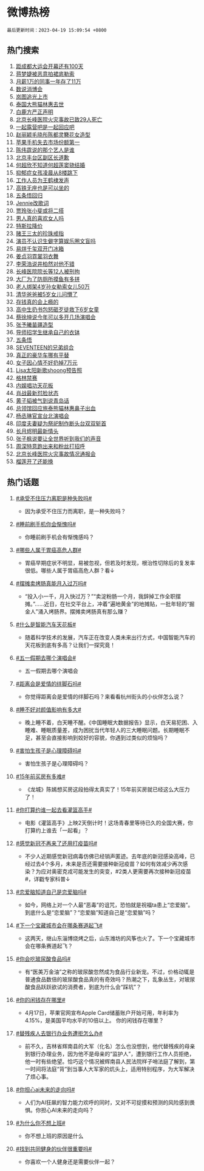# 微博热榜

`最后更新时间：2023-04-19 15:09:54 +0800`

## 热门搜索

1. [距成都大运会开幕还有100天](https://m.weibo.cn/search?containerid=100103type%3D1%26t%3D10%26q%3D%23%E8%B7%9D%E6%88%90%E9%83%BD%E5%A4%A7%E8%BF%90%E4%BC%9A%E5%BC%80%E5%B9%95%E8%BF%98%E6%9C%89100%E5%A4%A9%23&stream_entry_id=51&isnewpage=1&extparam=seat%3D1%26filter_type%3Drealtimehot%26c_type%3D51%26pos%3D0%26stream_entry_id%3D51%26cate%3D10103%26dgr%3D0%26display_time%3D1681888193%26pre_seqid%3D1681888193641027221148&luicode=10000011&lfid=106003type%253D25%2526t%253D3%2526disable_hot%253D1%2526filter_type%253Drealtimehot)
1. [蒋梦婕被恶意拍裙底勒索](https://m.weibo.cn/search?containerid=100103type%3D1%26t%3D10%26q%3D%23%E8%92%8B%E6%A2%A6%E5%A9%95%E8%A2%AB%E6%81%B6%E6%84%8F%E6%8B%8D%E8%A3%99%E5%BA%95%E5%8B%92%E7%B4%A2%23&stream_entry_id=31&isnewpage=1&extparam=seat%3D1%26filter_type%3Drealtimehot%26cate%3D5001%26pos%3D0%26stream_entry_id%3D31%26q%3D%2523%25E8%2592%258B%25E6%25A2%25A6%25E5%25A9%2595%25E8%25A2%25AB%25E6%2581%25B6%25E6%2584%258F%25E6%258B%258D%25E8%25A3%2599%25E5%25BA%2595%25E5%258B%2592%25E7%25B4%25A2%2523%26dgr%3D0%26flag%3D1%26band_rank%3D1%26c_type%3D31%26realpos%3D1%26lcate%3D5001%26display_time%3D1681888193%26pre_seqid%3D1681888193641027221148&luicode=10000011&lfid=106003type%253D25%2526t%253D3%2526disable_hot%253D1%2526filter_type%253Drealtimehot)
1. [月薪1万的同事一年存了11万](https://m.weibo.cn/search?containerid=100103type%3D1%26t%3D10%26q%3D%23%E6%9C%88%E8%96%AA1%E4%B8%87%E7%9A%84%E5%90%8C%E4%BA%8B%E4%B8%80%E5%B9%B4%E5%AD%98%E4%BA%8611%E4%B8%87%23&stream_entry_id=31&isnewpage=1&extparam=seat%3D1%26filter_type%3Drealtimehot%26cate%3D5001%26pos%3D1%26stream_entry_id%3D31%26q%3D%2523%25E6%259C%2588%25E8%2596%25AA1%25E4%25B8%2587%25E7%259A%2584%25E5%2590%258C%25E4%25BA%258B%25E4%25B8%2580%25E5%25B9%25B4%25E5%25AD%2598%25E4%25BA%258611%25E4%25B8%2587%2523%26dgr%3D0%26flag%3D2%26band_rank%3D2%26c_type%3D31%26realpos%3D2%26lcate%3D5001%26display_time%3D1681888193%26pre_seqid%3D1681888193641027221148&luicode=10000011&lfid=106003type%253D25%2526t%253D3%2526disable_hot%253D1%2526filter_type%253Drealtimehot)
1. [数说消博会](https://m.weibo.cn/search?containerid=100103type%3D1%26t%3D10%26q%3D%23%E6%95%B0%E8%AF%B4%E6%B6%88%E5%8D%9A%E4%BC%9A%23&stream_entry_id=31&isnewpage=1&extparam=seat%3D1%26filter_type%3Drealtimehot%26cate%3D5001%26pos%3D2%26stream_entry_id%3D31%26q%3D%2523%25E6%2595%25B0%25E8%25AF%25B4%25E6%25B6%2588%25E5%258D%259A%25E4%25BC%259A%2523%26dgr%3D0%26flag%3D0%26band_rank%3D3%26c_type%3D31%26realpos%3D3%26lcate%3D5001%26display_time%3D1681888193%26pre_seqid%3D1681888193641027221148&luicode=10000011&lfid=106003type%253D25%2526t%253D3%2526disable_hot%253D1%2526filter_type%253Drealtimehot)
1. [岚图追光上市](https://m.weibo.cn/search?containerid=100103type%3D1%26t%3D10%26q%3D%23%E5%B2%9A%E5%9B%BE%E8%BF%BD%E5%85%89%E4%B8%8A%E5%B8%82%23&stream_entry_id=31&isnewpage=1&extparam=seat%3D1%26topic_ad%3D1%26filter_type%3Drealtimehot%26cate%3D5001%26pos%3D3%26stream_entry_id%3D31%26adid%3D186596%26q%3D%2523%25E5%25B2%259A%25E5%259B%25BE%25E8%25BF%25BD%25E5%2585%2589%25E4%25B8%258A%25E5%25B8%2582%2523%26dgr%3D0%26band_rank%3D4%26c_type%3D31%26lcate%3D5001%26display_time%3D1681888193%26pre_seqid%3D1681888193641027221148&luicode=10000011&lfid=106003type%253D25%2526t%253D3%2526disable_hot%253D1%2526filter_type%253Drealtimehot)
1. [泰国大熊猫林惠去世](https://m.weibo.cn/search?containerid=100103type%3D1%26t%3D10%26q%3D%23%E6%B3%B0%E5%9B%BD%E5%A4%A7%E7%86%8A%E7%8C%AB%E6%9E%97%E6%83%A0%E5%8E%BB%E4%B8%96%23&stream_entry_id=31&isnewpage=1&extparam=seat%3D1%26filter_type%3Drealtimehot%26cate%3D5001%26pos%3D4%26stream_entry_id%3D31%26q%3D%2523%25E6%25B3%25B0%25E5%259B%25BD%25E5%25A4%25A7%25E7%2586%258A%25E7%258C%25AB%25E6%259E%2597%25E6%2583%25A0%25E5%258E%25BB%25E4%25B8%2596%2523%26dgr%3D0%26flag%3D16%26band_rank%3D4%26c_type%3D31%26realpos%3D4%26lcate%3D5001%26display_time%3D1681888193%26pre_seqid%3D1681888193641027221148&luicode=10000011&lfid=106003type%253D25%2526t%253D3%2526disable_hot%253D1%2526filter_type%253Drealtimehot)
1. [白鹿方严正声明](https://m.weibo.cn/search?containerid=100103type%3D1%26t%3D10%26q%3D%23%E7%99%BD%E9%B9%BF%E6%96%B9%E4%B8%A5%E6%AD%A3%E5%A3%B0%E6%98%8E%23&stream_entry_id=31&isnewpage=1&extparam=seat%3D1%26filter_type%3Drealtimehot%26cate%3D5001%26pos%3D5%26stream_entry_id%3D31%26q%3D%2523%25E7%2599%25BD%25E9%25B9%25BF%25E6%2596%25B9%25E4%25B8%25A5%25E6%25AD%25A3%25E5%25A3%25B0%25E6%2598%258E%2523%26dgr%3D0%26flag%3D2%26band_rank%3D5%26c_type%3D31%26realpos%3D5%26lcate%3D5001%26display_time%3D1681888193%26pre_seqid%3D1681888193641027221148&luicode=10000011&lfid=106003type%253D25%2526t%253D3%2526disable_hot%253D1%2526filter_type%253Drealtimehot)
1. [北京长峰医院火灾事故已致29人死亡](https://m.weibo.cn/search?containerid=100103type%3D1%26t%3D10%26q%3D%23%E5%8C%97%E4%BA%AC%E9%95%BF%E5%B3%B0%E5%8C%BB%E9%99%A2%E7%81%AB%E7%81%BE%E4%BA%8B%E6%95%85%E5%B7%B2%E8%87%B429%E4%BA%BA%E6%AD%BB%E4%BA%A1%23&stream_entry_id=31&isnewpage=1&extparam=seat%3D1%26filter_type%3Drealtimehot%26cate%3D5001%26pos%3D6%26stream_entry_id%3D31%26q%3D%2523%25E5%258C%2597%25E4%25BA%25AC%25E9%2595%25BF%25E5%25B3%25B0%25E5%258C%25BB%25E9%2599%25A2%25E7%2581%25AB%25E7%2581%25BE%25E4%25BA%258B%25E6%2595%2585%25E5%25B7%25B2%25E8%2587%25B429%25E4%25BA%25BA%25E6%25AD%25BB%25E4%25BA%25A1%2523%26dgr%3D0%26flag%3D0%26band_rank%3D6%26c_type%3D31%26realpos%3D6%26lcate%3D5001%26display_time%3D1681888193%26pre_seqid%3D1681888193641027221148&luicode=10000011&lfid=106003type%253D25%2526t%253D3%2526disable_hot%253D1%2526filter_type%253Drealtimehot)
1. [一起露营吧是一起回应吧](https://m.weibo.cn/search?containerid=100103type%3D1%26t%3D10%26q%3D%23%E4%B8%80%E8%B5%B7%E9%9C%B2%E8%90%A5%E5%90%A7%E6%98%AF%E4%B8%80%E8%B5%B7%E5%9B%9E%E5%BA%94%E5%90%A7%23&stream_entry_id=31&isnewpage=1&extparam=seat%3D1%26filter_type%3Drealtimehot%26cate%3D5001%26pos%3D7%26stream_entry_id%3D31%26adid%3D186771%26q%3D%2523%25E4%25B8%2580%25E8%25B5%25B7%25E9%259C%25B2%25E8%2590%25A5%25E5%2590%25A7%25E6%2598%25AF%25E4%25B8%2580%25E8%25B5%25B7%25E5%259B%259E%25E5%25BA%2594%25E5%2590%25A7%2523%26dgr%3D0%26band_rank%3D7%26c_type%3D31%26lcate%3D5001%26display_time%3D1681888193%26pre_seqid%3D1681888193641027221148&luicode=10000011&lfid=106003type%253D25%2526t%253D3%2526disable_hot%253D1%2526filter_type%253Drealtimehot)
1. [赵丽颖毛晓彤陈都灵簪花女造型](https://m.weibo.cn/search?containerid=100103type%3D1%26t%3D10%26q%3D%23%E8%B5%B5%E4%B8%BD%E9%A2%96%E6%AF%9B%E6%99%93%E5%BD%A4%E9%99%88%E9%83%BD%E7%81%B5%E7%B0%AA%E8%8A%B1%E5%A5%B3%E9%80%A0%E5%9E%8B%23&stream_entry_id=31&isnewpage=1&extparam=seat%3D1%26filter_type%3Drealtimehot%26cate%3D5001%26pos%3D8%26stream_entry_id%3D31%26q%3D%2523%25E8%25B5%25B5%25E4%25B8%25BD%25E9%25A2%2596%25E6%25AF%259B%25E6%2599%2593%25E5%25BD%25A4%25E9%2599%2588%25E9%2583%25BD%25E7%2581%25B5%25E7%25B0%25AA%25E8%258A%25B1%25E5%25A5%25B3%25E9%2580%25A0%25E5%259E%258B%2523%26dgr%3D0%26flag%3D1%26band_rank%3D7%26c_type%3D31%26realpos%3D7%26lcate%3D5001%26display_time%3D1681888193%26pre_seqid%3D1681888193641027221148&luicode=10000011&lfid=106003type%253D25%2526t%253D3%2526disable_hot%253D1%2526filter_type%253Drealtimehot)
1. [苹果手机失去市场份额第一](https://m.weibo.cn/search?containerid=100103type%3D1%26t%3D10%26q%3D%23%E8%8B%B9%E6%9E%9C%E6%89%8B%E6%9C%BA%E5%A4%B1%E5%8E%BB%E5%B8%82%E5%9C%BA%E4%BB%BD%E9%A2%9D%E7%AC%AC%E4%B8%80%23&stream_entry_id=31&isnewpage=1&extparam=seat%3D1%26filter_type%3Drealtimehot%26cate%3D5001%26pos%3D9%26stream_entry_id%3D31%26q%3D%2523%25E8%258B%25B9%25E6%259E%259C%25E6%2589%258B%25E6%259C%25BA%25E5%25A4%25B1%25E5%258E%25BB%25E5%25B8%2582%25E5%259C%25BA%25E4%25BB%25BD%25E9%25A2%259D%25E7%25AC%25AC%25E4%25B8%2580%2523%26dgr%3D0%26flag%3D1%26band_rank%3D8%26c_type%3D31%26realpos%3D8%26lcate%3D5001%26display_time%3D1681888193%26pre_seqid%3D1681888193641027221148&luicode=10000011&lfid=106003type%253D25%2526t%253D3%2526disable_hot%253D1%2526filter_type%253Drealtimehot)
1. [陈伟霆说的那个艺人是谁](https://m.weibo.cn/search?containerid=100103type%3D1%26t%3D10%26q%3D%23%E9%99%88%E4%BC%9F%E9%9C%86%E8%AF%B4%E7%9A%84%E9%82%A3%E4%B8%AA%E8%89%BA%E4%BA%BA%E6%98%AF%E8%B0%81%23&stream_entry_id=31&isnewpage=1&extparam=seat%3D1%26filter_type%3Drealtimehot%26cate%3D5001%26pos%3D10%26stream_entry_id%3D31%26q%3D%2523%25E9%2599%2588%25E4%25BC%259F%25E9%259C%2586%25E8%25AF%25B4%25E7%259A%2584%25E9%2582%25A3%25E4%25B8%25AA%25E8%2589%25BA%25E4%25BA%25BA%25E6%2598%25AF%25E8%25B0%2581%2523%26dgr%3D0%26flag%3D1%26band_rank%3D9%26c_type%3D31%26realpos%3D9%26lcate%3D5001%26display_time%3D1681888193%26pre_seqid%3D1681888193641027221148&luicode=10000011&lfid=106003type%253D25%2526t%253D3%2526disable_hot%253D1%2526filter_type%253Drealtimehot)
1. [北京丰台区副区长道歉](https://m.weibo.cn/search?containerid=100103type%3D1%26t%3D10%26q%3D%23%E5%8C%97%E4%BA%AC%E4%B8%B0%E5%8F%B0%E5%8C%BA%E5%89%AF%E5%8C%BA%E9%95%BF%E9%81%93%E6%AD%89%23&stream_entry_id=31&isnewpage=1&extparam=seat%3D1%26filter_type%3Drealtimehot%26cate%3D5001%26pos%3D11%26stream_entry_id%3D31%26q%3D%2523%25E5%258C%2597%25E4%25BA%25AC%25E4%25B8%25B0%25E5%258F%25B0%25E5%258C%25BA%25E5%2589%25AF%25E5%258C%25BA%25E9%2595%25BF%25E9%2581%2593%25E6%25AD%2589%2523%26dgr%3D0%26flag%3D1%26band_rank%3D10%26c_type%3D31%26realpos%3D10%26lcate%3D5001%26display_time%3D1681888193%26pre_seqid%3D1681888193641027221148&luicode=10000011&lfid=106003type%253D25%2526t%253D3%2526disable_hot%253D1%2526filter_type%253Drealtimehot)
1. [何超欣不知道何超莲窦骁结婚](https://m.weibo.cn/search?containerid=100103type%3D1%26t%3D10%26q%3D%23%E4%BD%95%E8%B6%85%E6%AC%A3%E4%B8%8D%E7%9F%A5%E9%81%93%E4%BD%95%E8%B6%85%E8%8E%B2%E7%AA%A6%E9%AA%81%E7%BB%93%E5%A9%9A%23&stream_entry_id=31&isnewpage=1&extparam=seat%3D1%26filter_type%3Drealtimehot%26cate%3D5001%26pos%3D12%26stream_entry_id%3D31%26q%3D%2523%25E4%25BD%2595%25E8%25B6%2585%25E6%25AC%25A3%25E4%25B8%258D%25E7%259F%25A5%25E9%2581%2593%25E4%25BD%2595%25E8%25B6%2585%25E8%258E%25B2%25E7%25AA%25A6%25E9%25AA%2581%25E7%25BB%2593%25E5%25A9%259A%2523%26dgr%3D0%26flag%3D2%26band_rank%3D11%26c_type%3D31%26realpos%3D11%26lcate%3D5001%26display_time%3D1681888193%26pre_seqid%3D1681888193641027221148&luicode=10000011&lfid=106003type%253D25%2526t%253D3%2526disable_hot%253D1%2526filter_type%253Drealtimehot)
1. [抑郁症女孩凌晨从8楼跳下](https://m.weibo.cn/search?containerid=100103type%3D1%26t%3D10%26q%3D%23%E6%8A%91%E9%83%81%E7%97%87%E5%A5%B3%E5%AD%A9%E5%87%8C%E6%99%A8%E4%BB%8E8%E6%A5%BC%E8%B7%B3%E4%B8%8B%23&stream_entry_id=31&isnewpage=1&extparam=seat%3D1%26filter_type%3Drealtimehot%26cate%3D5001%26pos%3D13%26stream_entry_id%3D31%26q%3D%2523%25E6%258A%2591%25E9%2583%2581%25E7%2597%2587%25E5%25A5%25B3%25E5%25AD%25A9%25E5%2587%258C%25E6%2599%25A8%25E4%25BB%258E8%25E6%25A5%25BC%25E8%25B7%25B3%25E4%25B8%258B%2523%26dgr%3D0%26flag%3D0%26band_rank%3D12%26c_type%3D31%26realpos%3D12%26lcate%3D5001%26display_time%3D1681888193%26pre_seqid%3D1681888193641027221148&luicode=10000011&lfid=106003type%253D25%2526t%253D3%2526disable_hot%253D1%2526filter_type%253Drealtimehot)
1. [工作人员为王鹤棣发声](https://m.weibo.cn/search?containerid=100103type%3D1%26t%3D10%26q%3D%23%E5%B7%A5%E4%BD%9C%E4%BA%BA%E5%91%98%E4%B8%BA%E7%8E%8B%E9%B9%A4%E6%A3%A3%E5%8F%91%E5%A3%B0%23&stream_entry_id=31&isnewpage=1&extparam=seat%3D1%26filter_type%3Drealtimehot%26cate%3D5001%26pos%3D14%26stream_entry_id%3D31%26q%3D%2523%25E5%25B7%25A5%25E4%25BD%259C%25E4%25BA%25BA%25E5%2591%2598%25E4%25B8%25BA%25E7%258E%258B%25E9%25B9%25A4%25E6%25A3%25A3%25E5%258F%2591%25E5%25A3%25B0%2523%26dgr%3D0%26flag%3D1%26band_rank%3D13%26c_type%3D31%26realpos%3D13%26lcate%3D5001%26display_time%3D1681888193%26pre_seqid%3D1681888193641027221148&luicode=10000011&lfid=106003type%253D25%2526t%253D3%2526disable_hot%253D1%2526filter_type%253Drealtimehot)
1. [高铁无座也是可以坐的](https://m.weibo.cn/search?containerid=100103type%3D1%26t%3D10%26q%3D%E9%AB%98%E9%93%81%E6%97%A0%E5%BA%A7%E4%B9%9F%E6%98%AF%E5%8F%AF%E4%BB%A5%E5%9D%90%E7%9A%84&stream_entry_id=31&isnewpage=1&extparam=seat%3D1%26filter_type%3Drealtimehot%26cate%3D5001%26pos%3D15%26stream_entry_id%3D31%26q%3D%25E9%25AB%2598%25E9%2593%2581%25E6%2597%25A0%25E5%25BA%25A7%25E4%25B9%259F%25E6%2598%25AF%25E5%258F%25AF%25E4%25BB%25A5%25E5%259D%2590%25E7%259A%2584%26dgr%3D0%26flag%3D0%26band_rank%3D14%26c_type%3D31%26realpos%3D14%26lcate%3D5001%26display_time%3D1681888193%26pre_seqid%3D1681888193641027221148&luicode=10000011&lfid=106003type%253D25%2526t%253D3%2526disable_hot%253D1%2526filter_type%253Drealtimehot)
1. [五条悟回归](https://m.weibo.cn/search?containerid=100103type%3D1%26t%3D10%26q%3D%23%E4%BA%94%E6%9D%A1%E6%82%9F%E5%9B%9E%E5%BD%92%23&stream_entry_id=31&isnewpage=1&extparam=seat%3D1%26filter_type%3Drealtimehot%26cate%3D5001%26pos%3D16%26stream_entry_id%3D31%26q%3D%2523%25E4%25BA%2594%25E6%259D%25A1%25E6%2582%259F%25E5%259B%259E%25E5%25BD%2592%2523%26dgr%3D0%26flag%3D1%26band_rank%3D15%26c_type%3D31%26realpos%3D15%26lcate%3D5001%26display_time%3D1681888193%26pre_seqid%3D1681888193641027221148&luicode=10000011&lfid=106003type%253D25%2526t%253D3%2526disable_hot%253D1%2526filter_type%253Drealtimehot)
1. [Jennie改歌词](https://m.weibo.cn/search?containerid=100103type%3D1%26t%3D10%26q%3D%23Jennie%E6%94%B9%E6%AD%8C%E8%AF%8D%23&stream_entry_id=31&isnewpage=1&extparam=seat%3D1%26filter_type%3Drealtimehot%26cate%3D5001%26pos%3D17%26stream_entry_id%3D31%26q%3D%2523Jennie%25E6%2594%25B9%25E6%25AD%258C%25E8%25AF%258D%2523%26dgr%3D0%26flag%3D0%26band_rank%3D16%26c_type%3D31%26realpos%3D16%26lcate%3D5001%26display_time%3D1681888193%26pre_seqid%3D1681888193641027221148&luicode=10000011&lfid=106003type%253D25%2526t%253D3%2526disable_hot%253D1%2526filter_type%253Drealtimehot)
1. [贾玲张小斐或将二搭](https://m.weibo.cn/search?containerid=100103type%3D1%26t%3D10%26q%3D%23%E8%B4%BE%E7%8E%B2%E5%BC%A0%E5%B0%8F%E6%96%90%E6%88%96%E5%B0%86%E4%BA%8C%E6%90%AD%23&stream_entry_id=31&isnewpage=1&extparam=seat%3D1%26filter_type%3Drealtimehot%26cate%3D5001%26pos%3D18%26stream_entry_id%3D31%26q%3D%2523%25E8%25B4%25BE%25E7%258E%25B2%25E5%25BC%25A0%25E5%25B0%258F%25E6%2596%2590%25E6%2588%2596%25E5%25B0%2586%25E4%25BA%258C%25E6%2590%25AD%2523%26dgr%3D0%26flag%3D1%26band_rank%3D17%26c_type%3D31%26realpos%3D17%26lcate%3D5001%26display_time%3D1681888193%26pre_seqid%3D1681888193641027221148&luicode=10000011&lfid=106003type%253D25%2526t%253D3%2526disable_hot%253D1%2526filter_type%253Drealtimehot)
1. [男人真的喜欢女人吗](https://m.weibo.cn/search?containerid=100103type%3D1%26t%3D10%26q%3D%E7%94%B7%E4%BA%BA%E7%9C%9F%E7%9A%84%E5%96%9C%E6%AC%A2%E5%A5%B3%E4%BA%BA%E5%90%97&stream_entry_id=31&isnewpage=1&extparam=seat%3D1%26filter_type%3Drealtimehot%26cate%3D5001%26pos%3D19%26stream_entry_id%3D31%26q%3D%25E7%2594%25B7%25E4%25BA%25BA%25E7%259C%259F%25E7%259A%2584%25E5%2596%259C%25E6%25AC%25A2%25E5%25A5%25B3%25E4%25BA%25BA%25E5%2590%2597%26dgr%3D0%26flag%3D1%26band_rank%3D18%26c_type%3D31%26realpos%3D18%26lcate%3D5001%26display_time%3D1681888193%26pre_seqid%3D1681888193641027221148&luicode=10000011&lfid=106003type%253D25%2526t%253D3%2526disable_hot%253D1%2526filter_type%253Drealtimehot)
1. [特斯拉降价](https://m.weibo.cn/search?containerid=100103type%3D1%26t%3D10%26q%3D%E7%89%B9%E6%96%AF%E6%8B%89%E9%99%8D%E4%BB%B7&stream_entry_id=31&isnewpage=1&extparam=seat%3D1%26filter_type%3Drealtimehot%26cate%3D5001%26pos%3D20%26stream_entry_id%3D31%26q%3D%25E7%2589%25B9%25E6%2596%25AF%25E6%258B%2589%25E9%2599%258D%25E4%25BB%25B7%26dgr%3D0%26flag%3D0%26band_rank%3D19%26c_type%3D31%26realpos%3D19%26lcate%3D5001%26display_time%3D1681888193%26pre_seqid%3D1681888193641027221148&luicode=10000011&lfid=106003type%253D25%2526t%253D3%2526disable_hot%253D1%2526filter_type%253Drealtimehot)
1. [赌王三太的珍珠戒指](https://m.weibo.cn/search?containerid=100103type%3D1%26t%3D10%26q%3D%23%E8%B5%8C%E7%8E%8B%E4%B8%89%E5%A4%AA%E7%9A%84%E7%8F%8D%E7%8F%A0%E6%88%92%E6%8C%87%23&stream_entry_id=31&isnewpage=1&extparam=seat%3D1%26filter_type%3Drealtimehot%26cate%3D5001%26pos%3D21%26stream_entry_id%3D31%26q%3D%2523%25E8%25B5%258C%25E7%258E%258B%25E4%25B8%2589%25E5%25A4%25AA%25E7%259A%2584%25E7%258F%258D%25E7%258F%25A0%25E6%2588%2592%25E6%258C%2587%2523%26dgr%3D0%26flag%3D0%26band_rank%3D20%26c_type%3D31%26realpos%3D20%26lcate%3D5001%26display_time%3D1681888193%26pre_seqid%3D1681888193641027221148&luicode=10000011&lfid=106003type%253D25%2526t%253D3%2526disable_hot%253D1%2526filter_type%253Drealtimehot)
1. [演员不认识生僻字算娱乐圈文盲吗](https://m.weibo.cn/search?containerid=100103type%3D1%26t%3D10%26q%3D%23%E6%BC%94%E5%91%98%E4%B8%8D%E8%AE%A4%E8%AF%86%E7%94%9F%E5%83%BB%E5%AD%97%E7%AE%97%E5%A8%B1%E4%B9%90%E5%9C%88%E6%96%87%E7%9B%B2%E5%90%97%23&stream_entry_id=31&isnewpage=1&extparam=seat%3D1%26filter_type%3Drealtimehot%26cate%3D5001%26pos%3D22%26stream_entry_id%3D31%26q%3D%2523%25E6%25BC%2594%25E5%2591%2598%25E4%25B8%258D%25E8%25AE%25A4%25E8%25AF%2586%25E7%2594%259F%25E5%2583%25BB%25E5%25AD%2597%25E7%25AE%2597%25E5%25A8%25B1%25E4%25B9%2590%25E5%259C%2588%25E6%2596%2587%25E7%259B%25B2%25E5%2590%2597%2523%26dgr%3D0%26flag%3D1%26band_rank%3D21%26c_type%3D31%26realpos%3D21%26lcate%3D5001%26display_time%3D1681888193%26pre_seqid%3D1681888193641027221148&luicode=10000011&lfid=106003type%253D25%2526t%253D3%2526disable_hot%253D1%2526filter_type%253Drealtimehot)
1. [易烊千玺双开门冰箱](https://m.weibo.cn/search?containerid=100103type%3D1%26t%3D10%26q%3D%23%E6%98%93%E7%83%8A%E5%8D%83%E7%8E%BA%E5%8F%8C%E5%BC%80%E9%97%A8%E5%86%B0%E7%AE%B1%23&stream_entry_id=31&isnewpage=1&extparam=seat%3D1%26filter_type%3Drealtimehot%26cate%3D5001%26pos%3D23%26stream_entry_id%3D31%26q%3D%2523%25E6%2598%2593%25E7%2583%258A%25E5%258D%2583%25E7%258E%25BA%25E5%258F%258C%25E5%25BC%2580%25E9%2597%25A8%25E5%2586%25B0%25E7%25AE%25B1%2523%26dgr%3D0%26flag%3D0%26band_rank%3D22%26c_type%3D31%26realpos%3D22%26lcate%3D5001%26display_time%3D1681888193%26pre_seqid%3D1681888193641027221148&luicode=10000011&lfid=106003type%253D25%2526t%253D3%2526disable_hot%253D1%2526filter_type%253Drealtimehot)
1. [姜贞羽霓裳羽衣舞](https://m.weibo.cn/search?containerid=100103type%3D1%26t%3D10%26q%3D%23%E5%A7%9C%E8%B4%9E%E7%BE%BD%E9%9C%93%E8%A3%B3%E7%BE%BD%E8%A1%A3%E8%88%9E%23&stream_entry_id=31&isnewpage=1&extparam=seat%3D1%26filter_type%3Drealtimehot%26cate%3D5001%26pos%3D24%26stream_entry_id%3D31%26q%3D%2523%25E5%25A7%259C%25E8%25B4%259E%25E7%25BE%25BD%25E9%259C%2593%25E8%25A3%25B3%25E7%25BE%25BD%25E8%25A1%25A3%25E8%2588%259E%2523%26dgr%3D0%26flag%3D1%26band_rank%3D23%26c_type%3D31%26realpos%3D23%26lcate%3D5001%26display_time%3D1681888193%26pre_seqid%3D1681888193641027221148&luicode=10000011&lfid=106003type%253D25%2526t%253D3%2526disable_hot%253D1%2526filter_type%253Drealtimehot)
1. [李荣浩说井柏然对他不错](https://m.weibo.cn/search?containerid=100103type%3D1%26t%3D10%26q%3D%23%E6%9D%8E%E8%8D%A3%E6%B5%A9%E8%AF%B4%E4%BA%95%E6%9F%8F%E7%84%B6%E5%AF%B9%E4%BB%96%E4%B8%8D%E9%94%99%23&stream_entry_id=31&isnewpage=1&extparam=seat%3D1%26filter_type%3Drealtimehot%26cate%3D5001%26pos%3D25%26stream_entry_id%3D31%26q%3D%2523%25E6%259D%258E%25E8%258D%25A3%25E6%25B5%25A9%25E8%25AF%25B4%25E4%25BA%2595%25E6%259F%258F%25E7%2584%25B6%25E5%25AF%25B9%25E4%25BB%2596%25E4%25B8%258D%25E9%2594%2599%2523%26dgr%3D0%26flag%3D1%26band_rank%3D24%26c_type%3D31%26realpos%3D24%26lcate%3D5001%26display_time%3D1681888193%26pre_seqid%3D1681888193641027221148&luicode=10000011&lfid=106003type%253D25%2526t%253D3%2526disable_hot%253D1%2526filter_type%253Drealtimehot)
1. [长峰医院院长等12人被刑拘](https://m.weibo.cn/search?containerid=100103type%3D1%26t%3D10%26q%3D%23%E9%95%BF%E5%B3%B0%E5%8C%BB%E9%99%A2%E9%99%A2%E9%95%BF%E7%AD%8912%E4%BA%BA%E8%A2%AB%E5%88%91%E6%8B%98%23&stream_entry_id=31&isnewpage=1&extparam=seat%3D1%26filter_type%3Drealtimehot%26cate%3D5001%26pos%3D26%26stream_entry_id%3D31%26q%3D%2523%25E9%2595%25BF%25E5%25B3%25B0%25E5%258C%25BB%25E9%2599%25A2%25E9%2599%25A2%25E9%2595%25BF%25E7%25AD%258912%25E4%25BA%25BA%25E8%25A2%25AB%25E5%2588%2591%25E6%258B%2598%2523%26dgr%3D0%26flag%3D0%26band_rank%3D25%26c_type%3D31%26realpos%3D25%26lcate%3D5001%26display_time%3D1681888193%26pre_seqid%3D1681888193641027221148&luicode=10000011&lfid=106003type%253D25%2526t%253D3%2526disable_hot%253D1%2526filter_type%253Drealtimehot)
1. [大厂为了防厕所摸鱼有多拼](https://m.weibo.cn/search?containerid=100103type%3D1%26t%3D10%26q%3D%23%E5%A4%A7%E5%8E%82%E4%B8%BA%E4%BA%86%E9%98%B2%E5%8E%95%E6%89%80%E6%91%B8%E9%B1%BC%E6%9C%89%E5%A4%9A%E6%8B%BC%23&stream_entry_id=31&isnewpage=1&extparam=seat%3D1%26filter_type%3Drealtimehot%26cate%3D5001%26pos%3D27%26stream_entry_id%3D31%26q%3D%2523%25E5%25A4%25A7%25E5%258E%2582%25E4%25B8%25BA%25E4%25BA%2586%25E9%2598%25B2%25E5%258E%2595%25E6%2589%2580%25E6%2591%25B8%25E9%25B1%25BC%25E6%259C%2589%25E5%25A4%259A%25E6%258B%25BC%2523%26dgr%3D0%26flag%3D0%26band_rank%3D26%26c_type%3D31%26realpos%3D26%26lcate%3D5001%26display_time%3D1681888193%26pre_seqid%3D1681888193641027221148&luicode=10000011&lfid=106003type%253D25%2526t%253D3%2526disable_hot%253D1%2526filter_type%253Drealtimehot)
1. [老人绑架4岁孙女勒索女儿50万](https://m.weibo.cn/search?containerid=100103type%3D1%26t%3D10%26q%3D%23%E8%80%81%E4%BA%BA%E7%BB%91%E6%9E%B64%E5%B2%81%E5%AD%99%E5%A5%B3%E5%8B%92%E7%B4%A2%E5%A5%B3%E5%84%BF50%E4%B8%87%23&stream_entry_id=31&isnewpage=1&extparam=seat%3D1%26filter_type%3Drealtimehot%26cate%3D5001%26pos%3D28%26stream_entry_id%3D31%26q%3D%2523%25E8%2580%2581%25E4%25BA%25BA%25E7%25BB%2591%25E6%259E%25B64%25E5%25B2%2581%25E5%25AD%2599%25E5%25A5%25B3%25E5%258B%2592%25E7%25B4%25A2%25E5%25A5%25B3%25E5%2584%25BF50%25E4%25B8%2587%2523%26dgr%3D0%26flag%3D0%26band_rank%3D27%26c_type%3D31%26realpos%3D27%26lcate%3D5001%26display_time%3D1681888193%26pre_seqid%3D1681888193641027221148&luicode=10000011&lfid=106003type%253D25%2526t%253D3%2526disable_hot%253D1%2526filter_type%253Drealtimehot)
1. [清华爸爸被5岁女儿问懵了](https://m.weibo.cn/search?containerid=100103type%3D1%26t%3D10%26q%3D%23%E6%B8%85%E5%8D%8E%E7%88%B8%E7%88%B8%E8%A2%AB5%E5%B2%81%E5%A5%B3%E5%84%BF%E9%97%AE%E6%87%B5%E4%BA%86%23&stream_entry_id=31&isnewpage=1&extparam=seat%3D1%26filter_type%3Drealtimehot%26cate%3D5001%26pos%3D29%26stream_entry_id%3D31%26q%3D%2523%25E6%25B8%2585%25E5%258D%258E%25E7%2588%25B8%25E7%2588%25B8%25E8%25A2%25AB5%25E5%25B2%2581%25E5%25A5%25B3%25E5%2584%25BF%25E9%2597%25AE%25E6%2587%25B5%25E4%25BA%2586%2523%26dgr%3D0%26flag%3D0%26band_rank%3D28%26c_type%3D31%26realpos%3D28%26lcate%3D5001%26display_time%3D1681888193%26pre_seqid%3D1681888193641027221148&luicode=10000011&lfid=106003type%253D25%2526t%253D3%2526disable_hot%253D1%2526filter_type%253Drealtimehot)
1. [存钱真的会上瘾的](https://m.weibo.cn/search?containerid=100103type%3D1%26t%3D10%26q%3D%23%E5%AD%98%E9%92%B1%E7%9C%9F%E7%9A%84%E4%BC%9A%E4%B8%8A%E7%98%BE%E7%9A%84%23&stream_entry_id=31&isnewpage=1&extparam=seat%3D1%26filter_type%3Drealtimehot%26cate%3D5001%26pos%3D30%26stream_entry_id%3D31%26q%3D%2523%25E5%25AD%2598%25E9%2592%25B1%25E7%259C%259F%25E7%259A%2584%25E4%25BC%259A%25E4%25B8%258A%25E7%2598%25BE%25E7%259A%2584%2523%26dgr%3D0%26flag%3D1%26band_rank%3D29%26c_type%3D31%26realpos%3D29%26lcate%3D5001%26display_time%3D1681888193%26pre_seqid%3D1681888193641027221148&luicode=10000011&lfid=106003type%253D25%2526t%253D3%2526disable_hot%253D1%2526filter_type%253Drealtimehot)
1. [高中生扔书包怒砸歹徒救下6岁女童](https://m.weibo.cn/search?containerid=100103type%3D1%26t%3D10%26q%3D%23%E9%AB%98%E4%B8%AD%E7%94%9F%E6%89%94%E4%B9%A6%E5%8C%85%E6%80%92%E7%A0%B8%E6%AD%B9%E5%BE%92%E6%95%91%E4%B8%8B6%E5%B2%81%E5%A5%B3%E7%AB%A5%23&stream_entry_id=31&isnewpage=1&extparam=seat%3D1%26filter_type%3Drealtimehot%26cate%3D5001%26pos%3D31%26stream_entry_id%3D31%26q%3D%2523%25E9%25AB%2598%25E4%25B8%25AD%25E7%2594%259F%25E6%2589%2594%25E4%25B9%25A6%25E5%258C%2585%25E6%2580%2592%25E7%25A0%25B8%25E6%25AD%25B9%25E5%25BE%2592%25E6%2595%2591%25E4%25B8%258B6%25E5%25B2%2581%25E5%25A5%25B3%25E7%25AB%25A5%2523%26dgr%3D0%26flag%3D0%26band_rank%3D30%26c_type%3D31%26realpos%3D30%26lcate%3D5001%26display_time%3D1681888193%26pre_seqid%3D1681888193641027221148&luicode=10000011&lfid=106003type%253D25%2526t%253D3%2526disable_hot%253D1%2526filter_type%253Drealtimehot)
1. [蔡徐坤说今年可以多开几场演唱会](https://m.weibo.cn/search?containerid=100103type%3D1%26t%3D10%26q%3D%23%E8%94%A1%E5%BE%90%E5%9D%A4%E8%AF%B4%E4%BB%8A%E5%B9%B4%E5%8F%AF%E4%BB%A5%E5%A4%9A%E5%BC%80%E5%87%A0%E5%9C%BA%E6%BC%94%E5%94%B1%E4%BC%9A%23&stream_entry_id=31&isnewpage=1&extparam=seat%3D1%26filter_type%3Drealtimehot%26cate%3D5001%26pos%3D32%26stream_entry_id%3D31%26q%3D%2523%25E8%2594%25A1%25E5%25BE%2590%25E5%259D%25A4%25E8%25AF%25B4%25E4%25BB%258A%25E5%25B9%25B4%25E5%258F%25AF%25E4%25BB%25A5%25E5%25A4%259A%25E5%25BC%2580%25E5%2587%25A0%25E5%259C%25BA%25E6%25BC%2594%25E5%2594%25B1%25E4%25BC%259A%2523%26dgr%3D0%26flag%3D1%26band_rank%3D31%26c_type%3D31%26realpos%3D31%26lcate%3D5001%26display_time%3D1681888193%26pre_seqid%3D1681888193641027221148&luicode=10000011&lfid=106003type%253D25%2526t%253D3%2526disable_hot%253D1%2526filter_type%253Drealtimehot)
1. [张予曦苗疆造型](https://m.weibo.cn/search?containerid=100103type%3D1%26t%3D10%26q%3D%23%E5%BC%A0%E4%BA%88%E6%9B%A6%E8%8B%97%E7%96%86%E9%80%A0%E5%9E%8B%23&stream_entry_id=31&isnewpage=1&extparam=seat%3D1%26filter_type%3Drealtimehot%26cate%3D5001%26pos%3D33%26stream_entry_id%3D31%26q%3D%2523%25E5%25BC%25A0%25E4%25BA%2588%25E6%259B%25A6%25E8%258B%2597%25E7%2596%2586%25E9%2580%25A0%25E5%259E%258B%2523%26dgr%3D0%26flag%3D1%26band_rank%3D32%26c_type%3D31%26realpos%3D32%26lcate%3D5001%26display_time%3D1681888193%26pre_seqid%3D1681888193641027221148&luicode=10000011&lfid=106003type%253D25%2526t%253D3%2526disable_hot%253D1%2526filter_type%253Drealtimehot)
1. [导师招学生继承自己的衣钵](https://m.weibo.cn/search?containerid=100103type%3D1%26t%3D10%26q%3D%E5%AF%BC%E5%B8%88%E6%8B%9B%E5%AD%A6%E7%94%9F%E7%BB%A7%E6%89%BF%E8%87%AA%E5%B7%B1%E7%9A%84%E8%A1%A3%E9%92%B5&stream_entry_id=31&isnewpage=1&extparam=seat%3D1%26filter_type%3Drealtimehot%26cate%3D5001%26pos%3D34%26stream_entry_id%3D31%26q%3D%25E5%25AF%25BC%25E5%25B8%2588%25E6%258B%259B%25E5%25AD%25A6%25E7%2594%259F%25E7%25BB%25A7%25E6%2589%25BF%25E8%2587%25AA%25E5%25B7%25B1%25E7%259A%2584%25E8%25A1%25A3%25E9%2592%25B5%26dgr%3D0%26flag%3D0%26band_rank%3D33%26c_type%3D31%26realpos%3D33%26lcate%3D5001%26display_time%3D1681888193%26pre_seqid%3D1681888193641027221148&luicode=10000011&lfid=106003type%253D25%2526t%253D3%2526disable_hot%253D1%2526filter_type%253Drealtimehot)
1. [五条悟](https://m.weibo.cn/search?containerid=100103type%3D1%26t%3D10%26q%3D%E4%BA%94%E6%9D%A1%E6%82%9F&stream_entry_id=31&isnewpage=1&extparam=seat%3D1%26filter_type%3Drealtimehot%26cate%3D5001%26pos%3D35%26stream_entry_id%3D31%26q%3D%25E4%25BA%2594%25E6%259D%25A1%25E6%2582%259F%26dgr%3D0%26flag%3D0%26band_rank%3D34%26c_type%3D31%26realpos%3D34%26lcate%3D5001%26display_time%3D1681888193%26pre_seqid%3D1681888193641027221148&luicode=10000011&lfid=106003type%253D25%2526t%253D3%2526disable_hot%253D1%2526filter_type%253Drealtimehot)
1. [SEVENTEEN的兄弟组合](https://m.weibo.cn/search?containerid=100103type%3D1%26t%3D10%26q%3D%23SEVENTEEN%E7%9A%84%E5%85%84%E5%BC%9F%E7%BB%84%E5%90%88%23&stream_entry_id=31&isnewpage=1&extparam=seat%3D1%26filter_type%3Drealtimehot%26cate%3D5001%26pos%3D36%26stream_entry_id%3D31%26q%3D%2523SEVENTEEN%25E7%259A%2584%25E5%2585%2584%25E5%25BC%259F%25E7%25BB%2584%25E5%2590%2588%2523%26dgr%3D0%26flag%3D1%26band_rank%3D35%26c_type%3D31%26realpos%3D35%26lcate%3D5001%26display_time%3D1681888193%26pre_seqid%3D1681888193641027221148&luicode=10000011&lfid=106003type%253D25%2526t%253D3%2526disable_hot%253D1%2526filter_type%253Drealtimehot)
1. [真正的豪华车哪有平替](https://m.weibo.cn/search?containerid=100103type%3D1%26t%3D10%26q%3D%23%E7%9C%9F%E6%AD%A3%E7%9A%84%E8%B1%AA%E5%8D%8E%E8%BD%A6%E5%93%AA%E6%9C%89%E5%B9%B3%E6%9B%BF%23&stream_entry_id=31&isnewpage=1&extparam=seat%3D1%26filter_type%3Drealtimehot%26cate%3D5001%26pos%3D37%26stream_entry_id%3D31%26adid%3D186745%26q%3D%2523%25E7%259C%259F%25E6%25AD%25A3%25E7%259A%2584%25E8%25B1%25AA%25E5%258D%258E%25E8%25BD%25A6%25E5%2593%25AA%25E6%259C%2589%25E5%25B9%25B3%25E6%259B%25BF%2523%26dgr%3D0%26flag%3D0%26band_rank%3D36%26c_type%3D31%26realpos%3D36%26lcate%3D5001%26display_time%3D1681888193%26pre_seqid%3D1681888193641027221148&luicode=10000011&lfid=106003type%253D25%2526t%253D3%2526disable_hot%253D1%2526filter_type%253Drealtimehot)
1. [女子因心情不好扔掉7万元](https://m.weibo.cn/search?containerid=100103type%3D1%26t%3D10%26q%3D%23%E5%A5%B3%E5%AD%90%E5%9B%A0%E5%BF%83%E6%83%85%E4%B8%8D%E5%A5%BD%E6%89%94%E6%8E%897%E4%B8%87%E5%85%83%23&stream_entry_id=31&isnewpage=1&extparam=seat%3D1%26filter_type%3Drealtimehot%26cate%3D5001%26pos%3D38%26stream_entry_id%3D31%26q%3D%2523%25E5%25A5%25B3%25E5%25AD%2590%25E5%259B%25A0%25E5%25BF%2583%25E6%2583%2585%25E4%25B8%258D%25E5%25A5%25BD%25E6%2589%2594%25E6%258E%25897%25E4%25B8%2587%25E5%2585%2583%2523%26dgr%3D0%26flag%3D0%26band_rank%3D37%26c_type%3D31%26realpos%3D37%26lcate%3D5001%26display_time%3D1681888193%26pre_seqid%3D1681888193641027221148&luicode=10000011&lfid=106003type%253D25%2526t%253D3%2526disable_hot%253D1%2526filter_type%253Drealtimehot)
1. [Lisa太阳新歌shoong预告照](https://m.weibo.cn/search?containerid=100103type%3D1%26t%3D10%26q%3D%23Lisa%E5%A4%AA%E9%98%B3%E6%96%B0%E6%AD%8Cshoong%E9%A2%84%E5%91%8A%E7%85%A7%23&stream_entry_id=31&isnewpage=1&extparam=seat%3D1%26filter_type%3Drealtimehot%26cate%3D5001%26pos%3D39%26stream_entry_id%3D31%26q%3D%2523Lisa%25E5%25A4%25AA%25E9%2598%25B3%25E6%2596%25B0%25E6%25AD%258Cshoong%25E9%25A2%2584%25E5%2591%258A%25E7%2585%25A7%2523%26dgr%3D0%26flag%3D0%26band_rank%3D38%26c_type%3D31%26realpos%3D38%26lcate%3D5001%26display_time%3D1681888193%26pre_seqid%3D1681888193641027221148&luicode=10000011&lfid=106003type%253D25%2526t%253D3%2526disable_hot%253D1%2526filter_type%253Drealtimehot)
1. [格林禁赛](https://m.weibo.cn/search?containerid=100103type%3D1%26t%3D10%26q%3D%E6%A0%BC%E6%9E%97%E7%A6%81%E8%B5%9B&stream_entry_id=31&isnewpage=1&extparam=seat%3D1%26filter_type%3Drealtimehot%26cate%3D5001%26pos%3D40%26stream_entry_id%3D31%26q%3D%25E6%25A0%25BC%25E6%259E%2597%25E7%25A6%2581%25E8%25B5%259B%26dgr%3D0%26flag%3D0%26band_rank%3D39%26c_type%3D31%26realpos%3D39%26lcate%3D5001%26display_time%3D1681888193%26pre_seqid%3D1681888193641027221148&luicode=10000011&lfid=106003type%253D25%2526t%253D3%2526disable_hot%253D1%2526filter_type%253Drealtimehot)
1. [内娱唱功天花板](https://m.weibo.cn/search?containerid=100103type%3D1%26t%3D10%26q%3D%23%E5%86%85%E5%A8%B1%E5%94%B1%E5%8A%9F%E5%A4%A9%E8%8A%B1%E6%9D%BF%23&stream_entry_id=31&isnewpage=1&extparam=seat%3D1%26filter_type%3Drealtimehot%26cate%3D5001%26pos%3D41%26stream_entry_id%3D31%26q%3D%2523%25E5%2586%2585%25E5%25A8%25B1%25E5%2594%25B1%25E5%258A%259F%25E5%25A4%25A9%25E8%258A%25B1%25E6%259D%25BF%2523%26dgr%3D0%26flag%3D0%26band_rank%3D40%26c_type%3D31%26realpos%3D40%26lcate%3D5001%26display_time%3D1681888193%26pre_seqid%3D1681888193641027221148&luicode=10000011&lfid=106003type%253D25%2526t%253D3%2526disable_hot%253D1%2526filter_type%253Drealtimehot)
1. [肖战最新怼脸状态](https://m.weibo.cn/search?containerid=100103type%3D1%26t%3D10%26q%3D%23%E8%82%96%E6%88%98%E6%9C%80%E6%96%B0%E6%80%BC%E8%84%B8%E7%8A%B6%E6%80%81%23&stream_entry_id=31&isnewpage=1&extparam=seat%3D1%26filter_type%3Drealtimehot%26cate%3D5001%26pos%3D42%26stream_entry_id%3D31%26q%3D%2523%25E8%2582%2596%25E6%2588%2598%25E6%259C%2580%25E6%2596%25B0%25E6%2580%25BC%25E8%2584%25B8%25E7%258A%25B6%25E6%2580%2581%2523%26dgr%3D0%26flag%3D0%26band_rank%3D41%26c_type%3D31%26realpos%3D41%26lcate%3D5001%26display_time%3D1681888193%26pre_seqid%3D1681888193641027221148&luicode=10000011&lfid=106003type%253D25%2526t%253D3%2526disable_hot%253D1%2526filter_type%253Drealtimehot)
1. [黄子韬被气到说青岛话](https://m.weibo.cn/search?containerid=100103type%3D1%26t%3D10%26q%3D%23%E9%BB%84%E5%AD%90%E9%9F%AC%E8%A2%AB%E6%B0%94%E5%88%B0%E8%AF%B4%E9%9D%92%E5%B2%9B%E8%AF%9D%23&stream_entry_id=31&isnewpage=1&extparam=seat%3D1%26filter_type%3Drealtimehot%26cate%3D5001%26pos%3D43%26stream_entry_id%3D31%26q%3D%2523%25E9%25BB%2584%25E5%25AD%2590%25E9%259F%25AC%25E8%25A2%25AB%25E6%25B0%2594%25E5%2588%25B0%25E8%25AF%25B4%25E9%259D%2592%25E5%25B2%259B%25E8%25AF%259D%2523%26dgr%3D0%26flag%3D0%26band_rank%3D42%26c_type%3D31%26realpos%3D42%26lcate%3D5001%26display_time%3D1681888193%26pre_seqid%3D1681888193641027221148&luicode=10000011&lfid=106003type%253D25%2526t%253D3%2526disable_hot%253D1%2526filter_type%253Drealtimehot)
1. [总领馆回应旅泰熊猫林惠鼻子出血](https://m.weibo.cn/search?containerid=100103type%3D1%26t%3D10%26q%3D%23%E6%80%BB%E9%A2%86%E9%A6%86%E5%9B%9E%E5%BA%94%E6%97%85%E6%B3%B0%E7%86%8A%E7%8C%AB%E6%9E%97%E6%83%A0%E9%BC%BB%E5%AD%90%E5%87%BA%E8%A1%80%23&stream_entry_id=31&isnewpage=1&extparam=seat%3D1%26filter_type%3Drealtimehot%26cate%3D5001%26pos%3D44%26stream_entry_id%3D31%26q%3D%2523%25E6%2580%25BB%25E9%25A2%2586%25E9%25A6%2586%25E5%259B%259E%25E5%25BA%2594%25E6%2597%2585%25E6%25B3%25B0%25E7%2586%258A%25E7%258C%25AB%25E6%259E%2597%25E6%2583%25A0%25E9%25BC%25BB%25E5%25AD%2590%25E5%2587%25BA%25E8%25A1%2580%2523%26dgr%3D0%26flag%3D0%26band_rank%3D43%26c_type%3D31%26realpos%3D43%26lcate%3D5001%26display_time%3D1681888193%26pre_seqid%3D1681888193641027221148&luicode=10000011&lfid=106003type%253D25%2526t%253D3%2526disable_hot%253D1%2526filter_type%253Drealtimehot)
1. [杨丞琳官宣台北演唱会](https://m.weibo.cn/search?containerid=100103type%3D1%26t%3D10%26q%3D%23%E6%9D%A8%E4%B8%9E%E7%90%B3%E5%AE%98%E5%AE%A3%E5%8F%B0%E5%8C%97%E6%BC%94%E5%94%B1%E4%BC%9A%23&stream_entry_id=31&isnewpage=1&extparam=seat%3D1%26filter_type%3Drealtimehot%26cate%3D5001%26pos%3D45%26stream_entry_id%3D31%26q%3D%2523%25E6%259D%25A8%25E4%25B8%259E%25E7%2590%25B3%25E5%25AE%2598%25E5%25AE%25A3%25E5%258F%25B0%25E5%258C%2597%25E6%25BC%2594%25E5%2594%25B1%25E4%25BC%259A%2523%26dgr%3D0%26flag%3D1%26band_rank%3D44%26c_type%3D31%26realpos%3D44%26lcate%3D5001%26display_time%3D1681888193%26pre_seqid%3D1681888193641027221148&luicode=10000011&lfid=106003type%253D25%2526t%253D3%2526disable_hot%253D1%2526filter_type%253Drealtimehot)
1. [印度夫妻疑为祭祀制作断头台双双斩首](https://m.weibo.cn/search?containerid=100103type%3D1%26t%3D10%26q%3D%23%E5%8D%B0%E5%BA%A6%E5%A4%AB%E5%A6%BB%E7%96%91%E4%B8%BA%E7%A5%AD%E7%A5%80%E5%88%B6%E4%BD%9C%E6%96%AD%E5%A4%B4%E5%8F%B0%E5%8F%8C%E5%8F%8C%E6%96%A9%E9%A6%96%23&stream_entry_id=31&isnewpage=1&extparam=seat%3D1%26filter_type%3Drealtimehot%26cate%3D5001%26pos%3D46%26stream_entry_id%3D31%26q%3D%2523%25E5%258D%25B0%25E5%25BA%25A6%25E5%25A4%25AB%25E5%25A6%25BB%25E7%2596%2591%25E4%25B8%25BA%25E7%25A5%25AD%25E7%25A5%2580%25E5%2588%25B6%25E4%25BD%259C%25E6%2596%25AD%25E5%25A4%25B4%25E5%258F%25B0%25E5%258F%258C%25E5%258F%258C%25E6%2596%25A9%25E9%25A6%2596%2523%26dgr%3D0%26flag%3D0%26band_rank%3D45%26c_type%3D31%26realpos%3D45%26lcate%3D5001%26display_time%3D1681888193%26pre_seqid%3D1681888193641027221148&luicode=10000011&lfid=106003type%253D25%2526t%253D3%2526disable_hot%253D1%2526filter_type%253Drealtimehot)
1. [长月烬明最新情头](https://m.weibo.cn/search?containerid=100103type%3D1%26t%3D10%26q%3D%23%E9%95%BF%E6%9C%88%E7%83%AC%E6%98%8E%E6%9C%80%E6%96%B0%E6%83%85%E5%A4%B4%23&stream_entry_id=31&isnewpage=1&extparam=seat%3D1%26filter_type%3Drealtimehot%26cate%3D5001%26pos%3D47%26stream_entry_id%3D31%26q%3D%2523%25E9%2595%25BF%25E6%259C%2588%25E7%2583%25AC%25E6%2598%258E%25E6%259C%2580%25E6%2596%25B0%25E6%2583%2585%25E5%25A4%25B4%2523%26dgr%3D0%26flag%3D1%26band_rank%3D46%26c_type%3D31%26realpos%3D46%26lcate%3D5001%26display_time%3D1681888193%26pre_seqid%3D1681888193641027221148&luicode=10000011&lfid=106003type%253D25%2526t%253D3%2526disable_hot%253D1%2526filter_type%253Drealtimehot)
1. [张子枫说要让全世界听到我们的声音](https://m.weibo.cn/search?containerid=100103type%3D1%26t%3D10%26q%3D%23%E5%BC%A0%E5%AD%90%E6%9E%AB%E8%AF%B4%E8%A6%81%E8%AE%A9%E5%85%A8%E4%B8%96%E7%95%8C%E5%90%AC%E5%88%B0%E6%88%91%E4%BB%AC%E7%9A%84%E5%A3%B0%E9%9F%B3%23&stream_entry_id=31&isnewpage=1&extparam=seat%3D1%26filter_type%3Drealtimehot%26cate%3D5001%26pos%3D48%26stream_entry_id%3D31%26q%3D%2523%25E5%25BC%25A0%25E5%25AD%2590%25E6%259E%25AB%25E8%25AF%25B4%25E8%25A6%2581%25E8%25AE%25A9%25E5%2585%25A8%25E4%25B8%2596%25E7%2595%258C%25E5%2590%25AC%25E5%2588%25B0%25E6%2588%2591%25E4%25BB%25AC%25E7%259A%2584%25E5%25A3%25B0%25E9%259F%25B3%2523%26dgr%3D0%26flag%3D0%26band_rank%3D47%26c_type%3D31%26realpos%3D47%26lcate%3D5001%26display_time%3D1681888193%26pre_seqid%3D1681888193641027221148&luicode=10000011&lfid=106003type%253D25%2526t%253D3%2526disable_hot%253D1%2526filter_type%253Drealtimehot)
1. [周深特意跑出来和粉丝打招呼](https://m.weibo.cn/search?containerid=100103type%3D1%26t%3D10%26q%3D%23%E5%91%A8%E6%B7%B1%E7%89%B9%E6%84%8F%E8%B7%91%E5%87%BA%E6%9D%A5%E5%92%8C%E7%B2%89%E4%B8%9D%E6%89%93%E6%8B%9B%E5%91%BC%23&stream_entry_id=31&isnewpage=1&extparam=seat%3D1%26filter_type%3Drealtimehot%26cate%3D5001%26pos%3D49%26stream_entry_id%3D31%26q%3D%2523%25E5%2591%25A8%25E6%25B7%25B1%25E7%2589%25B9%25E6%2584%258F%25E8%25B7%2591%25E5%2587%25BA%25E6%259D%25A5%25E5%2592%258C%25E7%25B2%2589%25E4%25B8%259D%25E6%2589%2593%25E6%258B%259B%25E5%2591%25BC%2523%26dgr%3D0%26flag%3D1%26band_rank%3D48%26c_type%3D31%26realpos%3D48%26lcate%3D5001%26display_time%3D1681888193%26pre_seqid%3D1681888193641027221148&luicode=10000011&lfid=106003type%253D25%2526t%253D3%2526disable_hot%253D1%2526filter_type%253Drealtimehot)
1. [北京长峰医院火灾事故情况通报会](https://m.weibo.cn/search?containerid=100103type%3D1%26t%3D10%26q%3D%23%E5%8C%97%E4%BA%AC%E9%95%BF%E5%B3%B0%E5%8C%BB%E9%99%A2%E7%81%AB%E7%81%BE%E4%BA%8B%E6%95%85%E6%83%85%E5%86%B5%E9%80%9A%E6%8A%A5%E4%BC%9A%23&stream_entry_id=31&isnewpage=1&extparam=seat%3D1%26filter_type%3Drealtimehot%26cate%3D5001%26pos%3D50%26stream_entry_id%3D31%26q%3D%2523%25E5%258C%2597%25E4%25BA%25AC%25E9%2595%25BF%25E5%25B3%25B0%25E5%258C%25BB%25E9%2599%25A2%25E7%2581%25AB%25E7%2581%25BE%25E4%25BA%258B%25E6%2595%2585%25E6%2583%2585%25E5%2586%25B5%25E9%2580%259A%25E6%258A%25A5%25E4%25BC%259A%2523%26dgr%3D0%26flag%3D0%26band_rank%3D49%26c_type%3D31%26realpos%3D49%26lcate%3D5001%26display_time%3D1681888193%26pre_seqid%3D1681888193641027221148&luicode=10000011&lfid=106003type%253D25%2526t%253D3%2526disable_hot%253D1%2526filter_type%253Drealtimehot)
1. [榴莲开了还能换](https://m.weibo.cn/search?containerid=100103type%3D1%26t%3D10%26q%3D%23%E6%A6%B4%E8%8E%B2%E5%BC%80%E4%BA%86%E8%BF%98%E8%83%BD%E6%8D%A2%23&stream_entry_id=31&isnewpage=1&extparam=seat%3D1%26filter_type%3Drealtimehot%26cate%3D5001%26pos%3D51%26stream_entry_id%3D31%26q%3D%2523%25E6%25A6%25B4%25E8%258E%25B2%25E5%25BC%2580%25E4%25BA%2586%25E8%25BF%2598%25E8%2583%25BD%25E6%258D%25A2%2523%26dgr%3D0%26flag%3D1%26band_rank%3D50%26c_type%3D31%26realpos%3D50%26lcate%3D5001%26display_time%3D1681888193%26pre_seqid%3D1681888193641027221148&luicode=10000011&lfid=106003type%253D25%2526t%253D3%2526disable_hot%253D1%2526filter_type%253Drealtimehot)

## 热门话题

1. [#承受不住压力离职是种失败吗#](https://m.weibo.cn/search?containerid=231522type%3D1%26t%3D10%26q%3D%23%E6%89%BF%E5%8F%97%E4%B8%8D%E4%BD%8F%E5%8E%8B%E5%8A%9B%E7%A6%BB%E8%81%8C%E6%98%AF%E7%A7%8D%E5%A4%B1%E8%B4%A5%E5%90%97%23&stream_entry_id=128&isnewpage=1&extparam=seat%3D1%26c_type%3D128%26cate%3D5004%26pos%3D1-0-0%26unitid%3D1681859868235%26lcate%3D5004%26dgr%3D0%26display_time%3D1681888194%26pre_seqid%3D1681888194826017564212&luicode=10000011&lfid=231648_-_4)
    - 因为承受不住压力而离职，是一种失败吗？

1. [#睡前刷手机你会惭愧吗#](https://m.weibo.cn/search?containerid=231522type%3D1%26t%3D10%26q%3D%23%E7%9D%A1%E5%89%8D%E5%88%B7%E6%89%8B%E6%9C%BA%E4%BD%A0%E4%BC%9A%E6%83%AD%E6%84%A7%E5%90%97%23&stream_entry_id=128&isnewpage=1&extparam=seat%3D1%26c_type%3D128%26cate%3D5004%26pos%3D1-0-1%26unitid%3D1681804687085%26lcate%3D5004%26dgr%3D0%26display_time%3D1681888194%26pre_seqid%3D1681888194826017564212&luicode=10000011&lfid=231648_-_4)
    - 你睡前刷手机会有惭愧感吗？

1. [#哪些人属于胃癌高危人群#](https://m.weibo.cn/search?containerid=231522type%3D1%26t%3D10%26q%3D%23%E5%93%AA%E4%BA%9B%E4%BA%BA%E5%B1%9E%E4%BA%8E%E8%83%83%E7%99%8C%E9%AB%98%E5%8D%B1%E4%BA%BA%E7%BE%A4%23&stream_entry_id=128&isnewpage=1&extparam=seat%3D1%26c_type%3D128%26cate%3D5004%26pos%3D1-0-2%26unitid%3D1681781840842%26lcate%3D5004%26dgr%3D0%26display_time%3D1681888194%26pre_seqid%3D1681888194826017564212&luicode=10000011&lfid=231648_-_4)
    - 胃癌早期症状不明显，易被忽视，但若及时发现，根治性切除后的复发率很低。哪些人属于胃癌高危人群？看↓

1. [#摆摊卖烤肠真能月入过万吗#](https://m.weibo.cn/search?containerid=231522type%3D1%26t%3D10%26q%3D%23%E6%91%86%E6%91%8A%E5%8D%96%E7%83%A4%E8%82%A0%E7%9C%9F%E8%83%BD%E6%9C%88%E5%85%A5%E8%BF%87%E4%B8%87%E5%90%97%23&stream_entry_id=128&isnewpage=1&extparam=seat%3D1%26c_type%3D128%26cate%3D5004%26pos%3D1-0-3%26unitid%3D1681859560194%26lcate%3D5004%26dgr%3D0%26display_time%3D1681888194%26pre_seqid%3D1681888194826017564212&luicode=10000011&lfid=231648_-_4)
    - “投入小一千，月入快过万？”“卖淀粉肠一个月，我辞掉工作全职摆摊。”……近日，在社交平台上，冲着“遍地黄金”的地摊贴，一批年轻的“掘金人”涌入烤肠界。摆摊卖烤肠真有那么赚？

1. [#什么是智能汽车天花板#](https://m.weibo.cn/search?containerid=231522type%3D1%26t%3D10%26q%3D%23%E4%BB%80%E4%B9%88%E6%98%AF%E6%99%BA%E8%83%BD%E6%B1%BD%E8%BD%A6%E5%A4%A9%E8%8A%B1%E6%9D%BF%23&stream_entry_id=128&isnewpage=1&extparam=seat%3D1%26c_type%3D128%26cate%3D5004%26pos%3D1-0-4%26unitid%3D1681725432965%26lcate%3D5004%26dgr%3D0%26display_time%3D1681888194%26pre_seqid%3D1681888194826017564212&luicode=10000011&lfid=231648_-_4)
    - 随着科学技术的发展，汽车正在改变人类未来出行方式，中国智能汽车的天花板到底有多高？让我们一探究竟！

1. [#五一假期去哪个演唱会#](https://m.weibo.cn/search?containerid=231522type%3D1%26t%3D10%26q%3D%23%E4%BA%94%E4%B8%80%E5%81%87%E6%9C%9F%E5%8E%BB%E5%93%AA%E4%B8%AA%E6%BC%94%E5%94%B1%E4%BC%9A%23&stream_entry_id=128&isnewpage=1&extparam=seat%3D1%26c_type%3D128%26cate%3D5004%26pos%3D1-0-5%26unitid%3D1681799570313%26lcate%3D5004%26dgr%3D0%26display_time%3D1681888194%26pre_seqid%3D1681888194826017564212&luicode=10000011&lfid=231648_-_4)
    - 五一假期去哪个演唱会

1. [#距离会是爱情的绊脚石吗#](https://m.weibo.cn/search?containerid=231522type%3D1%26t%3D10%26q%3D%23%E8%B7%9D%E7%A6%BB%E4%BC%9A%E6%98%AF%E7%88%B1%E6%83%85%E7%9A%84%E7%BB%8A%E8%84%9A%E7%9F%B3%E5%90%97%23&stream_entry_id=128&isnewpage=1&extparam=seat%3D1%26c_type%3D128%26cate%3D5004%26pos%3D1-0-6%26unitid%3D1681884491830%26lcate%3D5004%26dgr%3D0%26display_time%3D1681888194%26pre_seqid%3D1681888194826017564212&luicode=10000011&lfid=231648_-_4)
    - 你觉得距离会是爱情的绊脚石吗？来看看杭州街头的小伙伴怎么说？

1. [#睡不好对颜值影响有多大#](https://m.weibo.cn/search?containerid=231522type%3D1%26t%3D10%26q%3D%23%E7%9D%A1%E4%B8%8D%E5%A5%BD%E5%AF%B9%E9%A2%9C%E5%80%BC%E5%BD%B1%E5%93%8D%E6%9C%89%E5%A4%9A%E5%A4%A7%23&stream_entry_id=128&isnewpage=1&extparam=seat%3D1%26c_type%3D128%26cate%3D5004%26pos%3D1-0-7%26unitid%3D1681721226595%26lcate%3D5004%26dgr%3D0%26display_time%3D1681888194%26pre_seqid%3D1681888194826017564212&luicode=10000011&lfid=231648_-_4)
    - 晚上睡不着，白天睡不醒。《中国睡眠大数据报告》显示，白天易犯困、入睡难、睡眠质量差，成为困扰当代年轻人的三大睡眠问题。长期睡眠不足，甚至会直接影响到姣好的容貌，你遇到过类似的烦恼吗？

1. [#害怕生孩子是心理障碍吗#](https://m.weibo.cn/search?containerid=231522type%3D1%26t%3D10%26q%3D%23%E5%AE%B3%E6%80%95%E7%94%9F%E5%AD%A9%E5%AD%90%E6%98%AF%E5%BF%83%E7%90%86%E9%9A%9C%E7%A2%8D%E5%90%97%23&stream_entry_id=128&isnewpage=1&extparam=seat%3D1%26c_type%3D128%26cate%3D5004%26pos%3D1-0-8%26unitid%3D1681735960880%26lcate%3D5004%26dgr%3D0%26display_time%3D1681888194%26pre_seqid%3D1681888194826017564212&luicode=10000011&lfid=231648_-_4)
    - 害怕生孩子是心理障碍吗？

1. [#15年前买房有多难#](https://m.weibo.cn/search?containerid=231522type%3D1%26t%3D10%26q%3D%2315%E5%B9%B4%E5%89%8D%E4%B9%B0%E6%88%BF%E6%9C%89%E5%A4%9A%E9%9A%BE%23&stream_entry_id=128&isnewpage=1&extparam=seat%3D1%26c_type%3D128%26cate%3D5004%26pos%3D1-0-9%26unitid%3D1681836464783%26lcate%3D5004%26dgr%3D0%26display_time%3D1681888194%26pre_seqid%3D1681888194826017564212&luicode=10000011&lfid=231648_-_4)
    - 《龙城》陈嫣想买房这段拍得太真实了！15年前买房就已经这么大压力了！

1. [#你打算约谁一起去看灌篮高手#](https://m.weibo.cn/search?containerid=231522type%3D1%26t%3D10%26q%3D%23%E4%BD%A0%E6%89%93%E7%AE%97%E7%BA%A6%E8%B0%81%E4%B8%80%E8%B5%B7%E5%8E%BB%E7%9C%8B%E7%81%8C%E7%AF%AE%E9%AB%98%E6%89%8B%23&stream_entry_id=128&isnewpage=1&extparam=seat%3D1%26c_type%3D128%26cate%3D5004%26pos%3D1-0-10%26unitid%3D1681814566889%26lcate%3D5004%26dgr%3D0%26display_time%3D1681888194%26pre_seqid%3D1681888194826017564212&luicode=10000011&lfid=231648_-_4)
    - 电影《灌篮高手》上映2天倒计时！这场青春里等待已久的全国大赛，你打算约上谁去「一起看」？

1. [#感觉新冠不再来了还用打疫苗吗#](https://m.weibo.cn/search?containerid=231522type%3D1%26t%3D10%26q%3D%23%E6%84%9F%E8%A7%89%E6%96%B0%E5%86%A0%E4%B8%8D%E5%86%8D%E6%9D%A5%E4%BA%86%E8%BF%98%E7%94%A8%E6%89%93%E7%96%AB%E8%8B%97%E5%90%97%23&stream_entry_id=128&isnewpage=1&extparam=seat%3D1%26c_type%3D128%26cate%3D5004%26pos%3D1-0-11%26unitid%3D1681777933334%26lcate%3D5004%26dgr%3D0%26display_time%3D1681888194%26pre_seqid%3D1681888194826017564212&luicode=10000011&lfid=231648_-_4)
    - 不少人近期感觉新冠病毒仿佛已经销声匿迹。去年底的新冠感染高峰，已经过去4个多月，未来是否还需要接种新冠疫苗？如何有效减少再次感染？为应对奥密克戎可能发生的突变，#2类人更需要再次接种新冠疫苗#，详戳专家科普↓  ​​​

1. [#恋爱脑知道自己是恋爱脑吗#](https://m.weibo.cn/search?containerid=231522type%3D1%26t%3D10%26q%3D%23%E6%81%8B%E7%88%B1%E8%84%91%E7%9F%A5%E9%81%93%E8%87%AA%E5%B7%B1%E6%98%AF%E6%81%8B%E7%88%B1%E8%84%91%E5%90%97%23&stream_entry_id=128&isnewpage=1&extparam=seat%3D1%26c_type%3D128%26cate%3D5004%26pos%3D1-0-12%26unitid%3D1681717307864%26lcate%3D5004%26dgr%3D0%26display_time%3D1681888194%26pre_seqid%3D1681888194826017564212&luicode=10000011&lfid=231648_-_4)
    - 如今，网络上对一个人最“恶毒”的诅咒，恐怕就是祝福ta患上“恋爱脑”。到底什么是“恋爱脑”？“恋爱脑”知道自己是“恋爱脑”吗？

1. [#下一个宝藏城市会在哪条赛道起飞#](https://m.weibo.cn/search?containerid=231522type%3D1%26t%3D10%26q%3D%23%E4%B8%8B%E4%B8%80%E4%B8%AA%E5%AE%9D%E8%97%8F%E5%9F%8E%E5%B8%82%E4%BC%9A%E5%9C%A8%E5%93%AA%E6%9D%A1%E8%B5%9B%E9%81%93%E8%B5%B7%E9%A3%9E%23&stream_entry_id=128&isnewpage=1&extparam=seat%3D1%26c_type%3D128%26cate%3D5004%26pos%3D1-0-13%26unitid%3D1681870403164%26lcate%3D5004%26dgr%3D0%26display_time%3D1681888194%26pre_seqid%3D1681888194826017564212&luicode=10000011&lfid=231648_-_4)
    - 这两天，继山东淄博烧烤之后，山东潍坊的风筝也火了。下一个宝藏城市会在哪条赛道起飞？

1. [#你会吃玻尿酸食品吗#](https://m.weibo.cn/search?containerid=231522type%3D1%26t%3D10%26q%3D%23%E4%BD%A0%E4%BC%9A%E5%90%83%E7%8E%BB%E5%B0%BF%E9%85%B8%E9%A3%9F%E5%93%81%E5%90%97%23&stream_entry_id=128&isnewpage=1&extparam=seat%3D1%26c_type%3D128%26cate%3D5004%26pos%3D1-0-14%26unitid%3D1681875798344%26lcate%3D5004%26dgr%3D0%26display_time%3D1681888194%26pre_seqid%3D1681888194826017564212&luicode=10000011&lfid=231648_-_4)
    - 有“医美万金油”之称的玻尿酸忽然成为食品行业新宠。不过，价格动辄是普通食品数倍的玻尿酸食品真的有奇效吗？热潮之下，乱象丛生，对玻尿酸食品跃跃欲试的消费者，到底为什么会“踩坑”？

1. [#你的闲钱存在哪里#](https://m.weibo.cn/search?containerid=231522type%3D1%26t%3D10%26q%3D%23%E4%BD%A0%E7%9A%84%E9%97%B2%E9%92%B1%E5%AD%98%E5%9C%A8%E5%93%AA%E9%87%8C%23&stream_entry_id=128&isnewpage=1&extparam=seat%3D1%26c_type%3D128%26cate%3D5004%26pos%3D1-0-15%26unitid%3D1681800472570%26lcate%3D5004%26dgr%3D0%26display_time%3D1681888194%26pre_seqid%3D1681888194826017564212&luicode=10000011&lfid=231648_-_4)
    - 4月17日，苹果官网宣布Apple Card储蓄账户开始可用，年利率为4.15%，是美国平均水平的10倍以上。 你的闲钱存在哪里？ ​​​

1. [#替残疾人去银行办业务遭拒怎么办#](https://m.weibo.cn/search?containerid=231522type%3D1%26t%3D10%26q%3D%23%E6%9B%BF%E6%AE%8B%E7%96%BE%E4%BA%BA%E5%8E%BB%E9%93%B6%E8%A1%8C%E5%8A%9E%E4%B8%9A%E5%8A%A1%E9%81%AD%E6%8B%92%E6%80%8E%E4%B9%88%E5%8A%9E%23&stream_entry_id=128&isnewpage=1&extparam=seat%3D1%26c_type%3D128%26cate%3D5004%26pos%3D1-0-16%26unitid%3D1681804375866%26lcate%3D5004%26dgr%3D0%26display_time%3D1681888194%26pre_seqid%3D1681888194826017564212&luicode=10000011&lfid=231648_-_4)
    - 前不久，吉林省辉南县的大军（化名）怎么也没想到，他代替残疾的母亲到银行办理业务，因为他不是母亲的“监护人”，遭到银行工作人员拒绝，他一时有些绝望。恰巧这个情况被辉南县人民法院样子哨法庭了解到，第一时间将法庭“背”到当事人大军家的炕头上，适用特别程序，为大军解决了烦心事。

1. [#你担心ai未来的走向吗#](https://m.weibo.cn/search?containerid=231522type%3D1%26t%3D10%26q%3D%23%E4%BD%A0%E6%8B%85%E5%BF%83ai%E6%9C%AA%E6%9D%A5%E7%9A%84%E8%B5%B0%E5%90%91%E5%90%97%23&stream_entry_id=128&isnewpage=1&extparam=seat%3D1%26c_type%3D128%26cate%3D5004%26pos%3D1-0-17%26unitid%3D1681740167955%26lcate%3D5004%26dgr%3D0%26display_time%3D1681888194%26pre_seqid%3D1681888194826017564212&luicode=10000011&lfid=231648_-_4)
    - 人们为AI狂飙的智力能力欢呼的同时，又对不可捉摸和预测的风险感到畏惧。你担心AI未来的走向吗？

1. [#为什么你不想上班#](https://m.weibo.cn/search?containerid=231522type%3D1%26t%3D10%26q%3D%23%E4%B8%BA%E4%BB%80%E4%B9%88%E4%BD%A0%E4%B8%8D%E6%83%B3%E4%B8%8A%E7%8F%AD%23&stream_entry_id=128&isnewpage=1&extparam=seat%3D1%26c_type%3D128%26cate%3D5004%26pos%3D1-0-18%26unitid%3D1681739552477%26lcate%3D5004%26dgr%3D0%26display_time%3D1681888194%26pre_seqid%3D1681888194826017564212&luicode=10000011&lfid=231648_-_4)
    - 你不想上班的原因是什么

1. [#找到共同健身的伙伴很重要吗#](https://m.weibo.cn/search?containerid=231522type%3D1%26t%3D10%26q%3D%23%E6%89%BE%E5%88%B0%E5%85%B1%E5%90%8C%E5%81%A5%E8%BA%AB%E7%9A%84%E4%BC%99%E4%BC%B4%E5%BE%88%E9%87%8D%E8%A6%81%E5%90%97%23&stream_entry_id=128&isnewpage=1&extparam=seat%3D1%26c_type%3D128%26cate%3D5004%26pos%3D1-0-19%26unitid%3D1681877586821%26lcate%3D5004%26dgr%3D0%26display_time%3D1681888194%26pre_seqid%3D1681888194826017564212&luicode=10000011&lfid=231648_-_4)
    - 你喜欢一个人健身还是需要伙伴一起？


